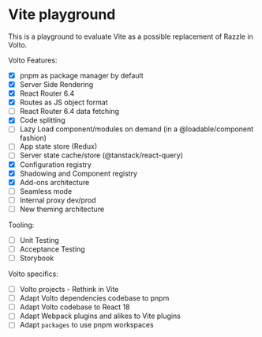 # Vite playground

This is a playground to evaluate Vite as a possible replacement of Razzle in Volto.

Volto Features:

- [x] pnpm as package manager by default
- [x] Server Side Rendering
- [x] React Router 6.4
- [x] Routes as JS object format
- [ ] React Router 6.4 data fetching
- [x] Code splitting
- [ ] Lazy Load component/modules on demand (in a @loadable/component fashion)
- [ ] App state store (Redux)
- [ ] Server state cache/store (@tanstack/react-query)
- [x] Configuration registry
- [x] Shadowing and Component registry
- [x] Add-ons architecture
- [ ] Seamless mode
- [ ] Internal proxy dev/prod
- [ ] New theming architecture

Tooling:

- [ ] Unit Testing
- [ ] Acceptance Testing
- [ ] Storybook

Volto specifics:

- [ ] Volto projects - Rethink in Vite
- [ ] Adapt Volto dependencies codebase to pnpm
- [ ] Adapt Volto codebase to React 18
- [ ] Adapt Webpack plugins and alikes to Vite plugins
- [ ] Adapt `packages` to use pnpm workspaces
